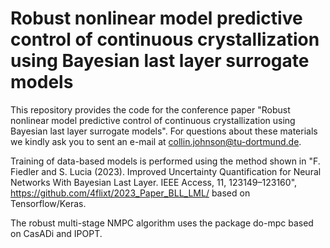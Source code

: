 # Robust nonlinear model predictive control of continuous crystallization using Bayesian last layer surrogate models
This repository provides the code for the conference paper "Robust nonlinear model predictive control of continuous crystallization using Bayesian last layer surrogate models".
For questions about these materials we kindly ask you to sent an e-mail at collin.johnson@tu-dortmund.de.

Training of data-based models is performed using the method shown in "F. Fiedler and S. Lucia (2023). Improved Uncertainty Quantification for Neural Networks With Bayesian Last Layer. IEEE Access, 11, 123149–123160", https://github.com/4flixt/2023_Paper_BLL_LML/ based on Tensorflow/Keras.

The robust multi-stage NMPC algorithm uses the package do-mpc based on CasADi and IPOPT.